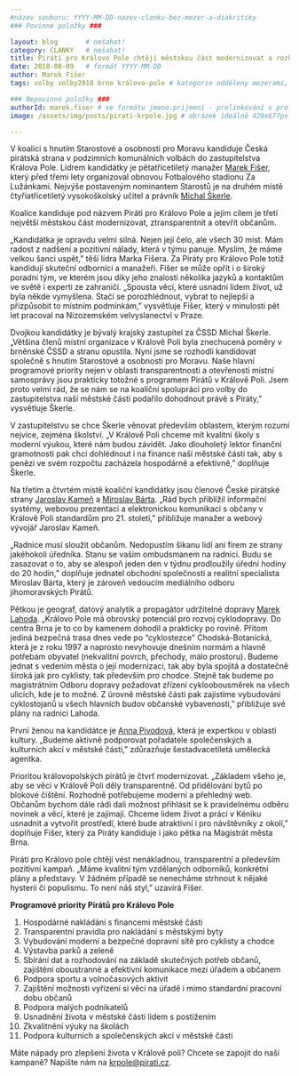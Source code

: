 ```yaml
---
#název souboru: YYYY-MM-DD-nazev-clanku-bez-mezer-a-diakritiky
### Povinné položky ###

layout: blog       # nešahat!
category: CLANKY   # nešahat!
title: Piráti pro Královo Pole chtějí městskou část modernizovat a rozhodovat na základě skutečných potřeb občanů
date: 2018-08-09   # formát YYYY-MM-DD
author: Marek Fišer
tags: volby volby2018 brno královo-pole # kategorie odděleny mezerami, např. volby zemědělství životní-prostředí piráti (viz https://jihomoravsky.pirati.cz/tags/)

### Nepovinné položky ###
authorId: marek.fiser # ve formátu jmeno.prijmeni - prolinkování s profilem přes uid
image: /assets/img/posts/pirati-krpole.jpg # obrázek ideálně 420x677px minifikovaný přes https://tinypng.com/

---
```


V koalici s hnutím Starostové a osobnosti pro Moravu kandiduje Česká pirátská strana v podzimních komunálních volbách do zastupitelstva Králova Pole. Lídrem kandidátky je pětatřicetiletý manažer [Marek Fišer](https://jihomoravsky.pirati.cz/lide/marek-fiser/), který před třemi lety organizoval obnovou Fotbalového stadionu Za Lužánkami. Nejvýše postaveným nominantem Starostů je na druhém místě čtyřiatřicetiletý vysokoškolský učitel a právník [Michal Škerle](https://jihomoravsky.pirati.cz/lide/michal-skerle/).

Koalice kandiduje pod názvem Piráti pro Královo Pole a jejím cílem je třetí největší městskou část modernizovat, ztransparentnit a otevřít občanům.

„Kandidátka je opravdu velmi silná. Nejen její čelo, ale všech 30 míst. Mám radost z nadšení a pozitivní nálady, která v týmu panuje. Myslím, že máme velkou šanci uspět,” těší lídra Marka Fišera. Za Piráty pro Královo Pole totiž kandidují skuteční odborníci a manažeři. Fišer se může opřít i o široký poradní tým, ve kterém jsou díky jeho znalosti několika jazyků a kontaktům ve světě i experti ze zahraničí. „Spousta věcí, které usnadní lidem život, už byla někde vymyšlena. Stačí se porozhlédnout, vybrat to nejlepší a přizpůsobit to místním podmínkám,” vysvětluje Fišer, který v minulosti pět let pracoval na Nizozemském velvyslanectví v Praze.

Dvojkou kandidátky je bývalý krajský zastupitel za ČSSD Michal Škerle. „Většina členů místní organizace v Králově Poli byla znechucená poměry v brněnské ČSSD a stranu opustila. Nyní jsme se rozhodli kandidovat společně s hnutím Starostové a osobnosti pro Moravu. Naše hlavní programové priority nejen v oblasti transparentnosti a otevřenosti místní samosprávy jsou prakticky totožné s programem Pirátů v Králově Poli. Jsem proto velmi rád, že se nám se na koaliční spolupráci pro volby do zastupitelstva naší městské části podařilo dohodnout právě s Piráty,” vysvětluje Škerle.

V zastupitelstvu se chce Škerle věnovat především oblastem, kterým rozumí nejvíce, zejména školství. „V Králově Poli chceme mít kvalitní školy s moderní výukou, které nám budou závidět. Jako dlouholetý lektor finanční gramotnosti pak chci dohlédnout i na finance naší městské části tak, aby s penězi ve svém rozpočtu zacházela hospodárně a efektivně,” doplňuje Škerle.

Na třetím a čtvrtém místě koaliční kandidátky jsou členové České pirátské strany [Jaroslav Kameň](https://jihomoravsky.pirati.cz/lide/jaroslav-kamen/) a [Miroslav Bárta](https://jihomoravsky.pirati.cz/lide/miroslav-barta/). „Rád bych přiblížil informační systémy, webovou prezentaci a elektronickou komunikaci s občany v Králově Poli standardům pro 21. století,” přibližuje manažer a webový vývojář Jaroslav Kameň.

„Radnice musí sloužit občanům. Nedopustím šikanu lidí ani firem ze strany jakéhokoli úředníka. Stanu se vaším ombudsmanem na radnici. Budu se zasazovat o to, aby se alespoň jeden den v týdnu prodloužily úřední hodiny do 20 hodin,” doplňuje jednatel obchodní společnosti a realitní specialista Miroslav Bárta, který je zároveň vedoucím mediálního odboru jihomoravských Pirátů.

Pětkou je geograf, datový analytik a propagátor udržitelné dopravy [Marek Lahoda](https://jihomoravsky.pirati.cz/lide/marek-lahoda/). „Královo Pole má obrovský potenciál pro rozvoj cyklodopravy. Do centra Brna je to co by kamenem dohodil a prakticky po rovině. Přitom jediná bezpečná trasa dnes vede po “cyklostezce” Chodská-Botanická, která je z roku 1997 a naprosto nevyhovuje dnešním normám a hlavně potřebám obyvatel (nekvalitní povrch, přechody, málo prostoru). Budeme jednat s vedením města o její modernizaci, tak aby byla spojitá a dostatečně široká jak pro cyklisty, tak především pro chodce. Stejně tak budeme po magistrátním Odboru dopravy požadovat zřízení cykloobousměrek na všech ulicích, kde je to možné. Z úrovně městské části pak zajistíme vybudování cyklostojanů u všech hlavních budov občanské vybavenosti,” přibližuje své plány na radnici Lahoda.

První ženou na kandidátce je [Anna Pivodová](https://jihomoravsky.pirati.cz/lide/anna-pivodova/), která je expertkou v oblasti kultury. „Budeme aktivně podporovat pořadatele společenských a kulturních akcí v městské části,” zdůrazňuje  šestadvacetiletá umělecká agentka.

Prioritou královopolských pirátů je čtvrť modernizovat. „Základem všeho je, aby se věci v Králově Poli děly transparentně. Od přidělování bytů po blokové čištění. Rozhodně potřebujeme moderní a přehledný web. Občanům bychom dále rádi dali možnost přihlásit se k pravidelnému odběru novinek a věcí, které je zajímají. Chceme lidem život a práci v Kéniku usnadnit a vytvořit prostředí, které bude atraktivní i pro návštěvníky z okolí,” doplňuje Fišer, který za Piráty kandiduje i jako pětka na Magistrát města Brna.

Piráti pro Královo pole chtějí vést nenákladnou, transparentní a především pozitivní kampaň. „Máme kvalitní tým vzdělaných odborníků, konkrétní plány a představy. V žádném případě se nenecháme strhnout k nějaké hysterii či populismu. To není náš styl,” uzavírá Fišer.

**Programové priority Pirátů pro Královo Pole**

1. Hospodárné nakládání s financemi městské části
2. Transparentní pravidla pro nakládání s městskými byty
3. Vybudování moderní a bezpečné dopravní sítě pro cyklisty a chodce
4. Výstavba parků a zeleně
5. Sbírání dat a rozhodování na základě skutečných potřeb občanů, zajištění oboustranné a efektivní komunikace mezi úřadem a občanem
6. Podpora sportu a volnočasových aktivit
7. Zajištění možnosti vyřízení si věcí na úřadě i mimo standardní pracovní dobu občanů
8. Podpora malých podnikatelů
9. Usnadnění života v městské části lidem s postižením
10. Zkvalitnění výuky na školách
11. Podpora kulturních a společenských akcí v městské části

Máte nápady pro zlepšení života v Králově poli? Chcete se zapojit do naší kampaně? Napište nám na [krpole@pirati.cz](mailto:krpole@pirati.cz).
